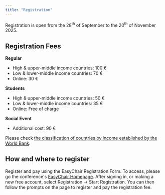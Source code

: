 ```yaml
---
title: "Registration"
---
```


Registration is open from the 28<sup>th</sup> of September to the 20<sup>th</sup> of November 2025.

## Registration Fees

**Regular**
- High & upper-middle income countries: 100 €
- Low & lower-middle income countries: 70 €
- Online: 30 €

**Students**
- High & upper-middle income countries: 50 €
- Low & lower-middle income countries: 35 €
- Online: Free of charge

**Social Event**
- Additional cost: 90 €

Please check [the classification of countries by income established by the World Bank](https://datahelpdesk.worldbank.org/knowledgebase/articles/906519-world-bank-country-and-lending-groups). 

## How and where to register

Register and pay using the EasyChair Registration Form. To access, please go the conference's [EasyChair Homepage](https://easychair.org/my/conference?conf=chr2025). After signing in, or making a new free account, select Registration → Start Registration. You can then follow the prompts on the page to register and pay the registration fee.